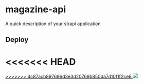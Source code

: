 # magazine-api

A quick description of your strapi application

## Deploy

<<<<<<< HEAD
<a href="https://www.heroku.com/deploy/?template=https://github.com/edgarlr/magazine-api">
=======
<a href="https://www.heroku.com/deploy/?template=https://github.com/strapi/strapi-heroku-template">
>>>>>>> 4c87acb897696d3e3d20769b850da7d10f1f2ce8
<img src="https://assets.strapi.io/uploads/Deploy_button_heroku_b1043fc67d.png" />
</a>
